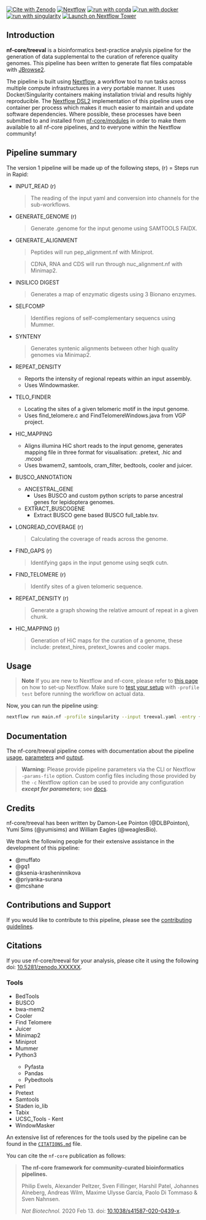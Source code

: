 [![Cite with Zenodo](http://img.shields.io/badge/DOI-10.5281/zenodo.XXXXXXX-1073c8?labelColor=000000)](https://doi.org/10.5281/zenodo.XXXXXXX)
[![Nextflow](https://img.shields.io/badge/nextflow%20DSL2-%E2%89%A522.10.1-23aa62.svg)](https://www.nextflow.io/)
[![run with conda](http://img.shields.io/badge/run%20with-conda-3EB049?labelColor=000000&logo=anaconda)](https://docs.conda.io/en/latest/)
[![run with docker](https://img.shields.io/badge/run%20with-docker-0db7ed?labelColor=000000&logo=docker)](https://www.docker.com/)
[![run with singularity](https://img.shields.io/badge/run%20with-singularity-1d355c.svg?labelColor=000000)](https://sylabs.io/docs/)
[![Launch on Nextflow Tower](https://img.shields.io/badge/Launch%20%F0%9F%9A%80-Nextflow%20Tower-%234256e7)](https://tower.nf/launch?pipeline=https://github.com/nf-core/treeval)

## Introduction

**nf-core/treeval** is a bioinformatics best-practice analysis pipeline for the generation of data supplemental to the curation of reference quality genomes. This pipeline has been written to generate flat files compatable with [JBrowse2](https://jbrowse.org/jb2/).

The pipeline is built using [Nextflow](https://www.nextflow.io), a workflow tool to run tasks across multiple compute infrastructures in a very portable manner. It uses Docker/Singularity containers making installation trivial and results highly reproducible. The [Nextflow DSL2](https://www.nextflow.io/docs/latest/dsl2.html) implementation of this pipeline uses one container per process which makes it much easier to maintain and update software dependencies. Where possible, these processes have been submitted to and installed from [nf-core/modules](https://github.com/nf-core/modules) in order to make them available to all nf-core pipelines, and to everyone within the Nextflow community!

## Pipeline summary

The version 1 pipeline will be made up of the following steps, (r) = Steps run in Rapid:

- INPUT_READ (r)

  > The reading of the input yaml and conversion into channels for the sub-workflows.

- GENERATE_GENOME (r)

  > Generate .genome for the input genome using SAMTOOLS FAIDX.

- GENERATE_ALIGNMENT

  > Peptides will run pep_alignment.nf with Miniprot.

  > CDNA, RNA and CDS will run through nuc_alignment.nf with Minimap2.

- INSILICO DIGEST

  > Generates a map of enzymatic digests using 3 Bionano enzymes.

- SELFCOMP

  > Identifies regions of self-complementary sequencs using Mummer.

- SYNTENY

  > Generates syntenic alignments between other high quality genomes via Minimap2.

- REPEAT_DENSITY

  - Reports the intensity of regional repeats within an input assembly.
  - Uses Windowmasker.

- TELO_FINDER 

  - Locating the sites of a given telomeric motif in the input genome.
  - Uses find_telomere.c and FindTelomereWindows.java from VGP project.

- HIC_MAPPING

  - Aligns illumina HiC short reads to the input genome, generates mapping file in three format for visualisation: .pretext, .hic and .mcool
  - Uses bwamem2, samtools, cram_filter, bedtools, cooler and juicer.
  
- BUSCO_ANNOTATION
  - ANCESTRAL_GENE
    - Uses BUSCO and custom python scripts to parse ancestral genes for lepidoptera genomes.
  - EXTRACT_BUSCOGENE
    - Extract BUSCO gene based BUSCO full_table.tsv.

- LONGREAD_COVERAGE (r)

  > Calculating the coverage of reads across the genome.

- FIND_GAPS (r)

  > Identifying gaps in the input genome using seqtk cutn.

- FIND_TELOMERE (r)

  > Identify sites of a given telomeric sequence.

- REPEAT_DENSITY (r)

  > Generate a graph showing the relative amount of repeat in a given chunk.

- HIC_MAPPING (r)
  > Generation of HiC maps for the curation of a genome, these include: pretext_hires, pretext_lowres and cooler maps.

## Usage

> **Note**
> If you are new to Nextflow and nf-core, please refer to [this page](https://nf-co.re/docs/usage/installation) on how
> to set-up Nextflow. Make sure to [test your setup](https://nf-co.re/docs/usage/introduction#how-to-run-a-pipeline)
> with `-profile test` before running the workflow on actual data.

Now, you can run the pipeline using:

```bash
nextflow run main.nf -profile singularity --input treeval.yaml -entry {FULL|RAPID} --outdir {OUTDIR}
```

## Documentation

The nf-core/treeval pipeline comes with documentation about the pipeline [usage](https://nf-co.re/treeval/usage), [parameters](https://nf-co.re/treeval/parameters) and [output](https://nf-co.re/treeval/output).

> **Warning:**
> Please provide pipeline parameters via the CLI or Nextflow `-params-file` option. Custom config files including those
> provided by the `-c` Nextflow option can be used to provide any configuration _**except for parameters**_;
> see [docs](https://nf-co.re/usage/configuration#custom-configuration-files).

## Credits

nf-core/treeval has been written by Damon-Lee Pointon (@DLBPointon), Yumi Sims (@yumisims) and William Eagles (@weaglesBio).

We thank the following people for their extensive assistance in the development of this pipeline:

<ul>
  <li>@muffato</li>
  <li>@gq1</li>
  <li>@ksenia-krasheninnikova</li>
  <li>@priyanka-surana</li>
  <li>@mcshane</li>
</ul>

## Contributions and Support

If you would like to contribute to this pipeline, please see the [contributing guidelines](.github/CONTRIBUTING.md).

## Citations

<!--TODO: Citation-->

If you use nf-core/treeval for your analysis, please cite it using the following doi: [10.5281/zenodo.XXXXXX](https://doi.org/10.5281/zenodo.XXXXXX).

### Tools

<ul>
  <li>BedTools</li>
  <li>BUSCO </li>
  <li>bwa-mem2</li>
  <li>Cooler</li>
  <li>Find Telomere<//li>
  <li>Juicer</li>
  <li>Minimap2</li>
  <li>Miniprot</li>
  <li>Mummer</li>
  <li>Python3</li>
  <ul>
    <li>Pyfasta</li>
    <li>Pandas</li>
    <li>Pybedtools</li>
  </ul>
  <li>Perl</li>
  <li>Pretext</li>
  <li>Samtools</li>
  <li>Staden io_lib</li>
  <li>Tabix</li>
  <li>UCSC_Tools - Kent</li>
  <li>WindowMasker</li>

</ul>

An extensive list of references for the tools used by the pipeline can be found in the [`CITATIONS.md`](CITATIONS.md) file.

You can cite the `nf-core` publication as follows:

> **The nf-core framework for community-curated bioinformatics pipelines.**
>
> Philip Ewels, Alexander Peltzer, Sven Fillinger, Harshil Patel, Johannes Alneberg, Andreas Wilm, Maxime Ulysse Garcia, Paolo Di Tommaso & Sven Nahnsen.
>
> _Nat Biotechnol._ 2020 Feb 13. doi: [10.1038/s41587-020-0439-x](https://dx.doi.org/10.1038/s41587-020-0439-x).
